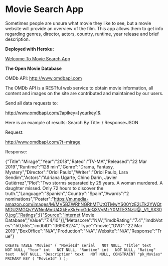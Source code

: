 # Movie Search App

Sometimes people are unsure what movie they like to see, but a movie website will provide an overview of the film.
This app allows them to get info regarding genres, director, actors, country, runtime, year release and brief description.


**Deployed with Heroku:**

[Welcome To Movie Search App](https://pegah-movie-app.herokuapp.com)


**The Open Movie Database**

OMDb API: http://www.omdbapi.com

The OMDb API is a RESTful web service to obtain movie information, all content and images on the site are contributed and maintained by our users.

Send all data requests to:

http://www.omdbapi.com/?apikey=[yourkey]&

Here is an example of results:
Search By Title: / Response:JSON

Request:

http://www.omdbapi.com/?t=mirage

Response:

{"Title":"Mirage","Year":"2018","Rated":"TV-MA","Released":"22 Mar 2019","Runtime":"128 min","Genre":"Drama, Fantasy, Mystery","Director":"Oriol Paulo","Writer":"Oriol Paulo, Lara Sendim","Actors":"Adriana Ugarte, Chino Darín, Javier Gutiérrez","Plot":"Two storms separated by 25 years. A woman murdered. A daughter missed. Only 72 hours to discover the truth.","Language":"Spanish","Country":"Spain","Awards":"2 nominations","Poster":"https://m.media-amazon.com/images/M/MV5BZWRhNGRhMTUtOTMwYS00YzE2LTk2YWQtMDU2MGQyYWNmMmU4XkEyXkFqcGdeQXVyMzY0MTE3NzU@._V1_SX300.jpg","Ratings":[{"Source":"Internet Movie Database","Value":"7.4/10"}],"Metascore":"N/A","imdbRating":"7.4","imdbVotes":"50,555","imdbID":"tt6908274","Type":"movie","DVD":"22 Mar 2019","BoxOffice":"N/A","Production":"N/A","Website":"N/A","Response":"True"}


`
CREATE TABLE "Movies" (
    "MovieId" serial   NOT NULL,
    "Title" text   NOT NULL,
    "Year" int   NOT NULL,
    "Runtime" int   NOT NULL,
    "Rating" text   NOT NULL,
    "Description" text   NOT NULL,
    CONSTRAINT "pk_Movies" PRIMARY KEY (
        "MovieId"
     )
);
`
